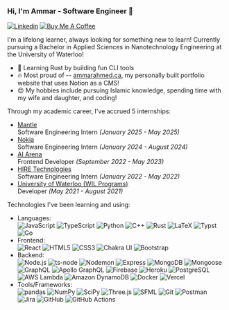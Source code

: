 ### Hi, I'm Ammar - Software Engineer 👋

[![Linkedin](https://img.shields.io/badge/-LinkedIn-blue?style=flat&logo=Linkedin&logoColor=white&link=https://www.linkedin.com/in/ammarahmed2203)](https://www.linkedin.com/in/ammarahmed2203)
[![Buy Me A Coffee](https://img.shields.io/badge/-Buy%20Me%20A%20Coffee-db4c4c?style=flat&logo=buy-me-a-coffee&logoColor=ffffff&link=https%3A%2F%2Fbuymeacoffee.com%2Fammar.ahmed
)](https://buymeacoffee.com/ammar.ahmed)

I'm a lifelong learner, always looking for something new to learn! Currently pursuing a Bachelor in Applied Sciences in Nanotechnology Engineering at the University of Waterloo!

- 🌱 Learning Rust by building fun CLI tools
- 🔥 Most proud of -- [ammarahmed.ca](https://ammarahmed.ca), my personally built portfolio website that uses Notion as a CMS!
- 😍 My hobbies include pursuing Islamic knowledge, spending time with my wife and daughter, and coding!

Through my academic career, I've accrued 5 internships:
+ [Mantle](https://withmantle.com) <br /> Software Engineering Intern *(January 2025 - May 2025)*
+ [Nokia](https://nokia.com) <br/> Software Engineering Intern *(January 2024 - August 2024)*
+ [AI Arena](https://docs.aiarena.io/) <br /> Frontend Developer *(September 2022 - May 2023)*
+ [HIRE Technologies](https://www.linkedin.com/company/hiretechnologies) <br /> Software Engineering Intern *(January 2022 - May 2022)*
+ [University of Waterloo (WIL Programs)](https://uwaterloo.ca/centre-for-work-integrated-learning/) <br /> Developer *(May 2021 - August 2021)*

Technologies I've been learning and using:
<!-- START -->
- Languages: <br />
	![JavaScript](https://img.shields.io/badge/JavaScript-F7DF1E?style=flat&logo=javascript&logoColor=000)
	![TypeScript](https://img.shields.io/badge/TypeScript-3178C6?style=flat&logo=typescript&logoColor=fff)
	![Python](https://img.shields.io/badge/Python-3776AB?style=flat&logo=python&logoColor=fff)
	![C++](https://img.shields.io/badge/C++-00599C?style=flat&logo=cplusplus&logoColor=fff)
	![Rust](https://img.shields.io/badge/Rust-000000?style=flat&logo=rust&logoColor=fff)
	![LaTeX](https://img.shields.io/badge/LaTeX-008080?style=flat&logo=latex&logoColor=fff)
	![Typst](https://img.shields.io/badge/Typst-239DAD?style=flat&logo=typst&logoColor=fff)
	![Go](https://img.shields.io/badge/Go-00ADD8?style=flat&logo=go&logoColor=fff)
- Frontend: <br />
	![React](https://img.shields.io/badge/React-61DAFB?style=flat&logo=react&logoColor=000)
	![HTML5](https://img.shields.io/badge/HTML5-E34F26?style=flat&logo=html5&logoColor=fff)
	![CSS3](https://img.shields.io/badge/CSS3-1572B6?style=flat&logo=css3&logoColor=fff)
	![Chakra UI](https://img.shields.io/badge/Chakra%20UI-319795?style=flat&logo=chakraui&logoColor=fff)
	![Bootstrap](https://img.shields.io/badge/Bootstrap-7952B3?style=flat&logo=bootstrap&logoColor=fff)
- Backend: <br />
	![Node.js](https://img.shields.io/badge/Node.js-5FA04E?style=flat&logo=nodedotjs&logoColor=fff)
	![ts-node](https://img.shields.io/badge/ts--node-3178C6?style=flat&logo=tsnode&logoColor=fff)
	![Nodemon](https://img.shields.io/badge/Nodemon-76D04B?style=flat&logo=nodemon&logoColor=000)
	![Express](https://img.shields.io/badge/Express-000000?style=flat&logo=express&logoColor=fff)
	![MongoDB](https://img.shields.io/badge/MongoDB-47A248?style=flat&logo=mongodb&logoColor=fff)
	![Mongoose](https://img.shields.io/badge/Mongoose-880000?style=flat&logo=mongoose&logoColor=fff)
	![GraphQL](https://img.shields.io/badge/GraphQL-E10098?style=flat&logo=graphql&logoColor=fff)
	![Apollo GraphQL](https://img.shields.io/badge/Apollo%20GraphQL-311C87?style=flat&logo=apollographql&logoColor=fff)
	![Firebase](https://img.shields.io/badge/Firebase-FFCA28?style=flat&logo=firebase&logoColor=000)
	![Heroku](https://img.shields.io/badge/Heroku-430098?style=flat&logo=heroku&logoColor=fff)
	![PostgreSQL](https://img.shields.io/badge/PostgreSQL-4169E1?style=flat&logo=postgresql&logoColor=fff)
	![AWS Lambda](https://img.shields.io/badge/AWS%20Lambda-FF9900?style=flat&logo=awslambda&logoColor=000)
	![Amazon DynamoDB](https://img.shields.io/badge/Amazon%20DynamoDB-4053D6?style=flat&logo=amazondynamodb&logoColor=fff)
	![Docker](https://img.shields.io/badge/Docker-2496ED?style=flat&logo=docker&logoColor=fff)
	![Vercel](https://img.shields.io/badge/Vercel-000000?style=flat&logo=vercel&logoColor=fff)
- Tools/Frameworks: <br />
	![pandas](https://img.shields.io/badge/pandas-150458?style=flat&logo=pandas&logoColor=fff)
	![NumPy](https://img.shields.io/badge/NumPy-013243?style=flat&logo=numpy&logoColor=fff)
	![SciPy](https://img.shields.io/badge/SciPy-8CAAE6?style=flat&logo=scipy&logoColor=000)
	![Three.js](https://img.shields.io/badge/Three.js-000000?style=flat&logo=threedotjs&logoColor=fff)
	![SFML](https://img.shields.io/badge/SFML-8CC445?style=flat&logo=sfml&logoColor=000)
	![Git](https://img.shields.io/badge/Git-F05032?style=flat&logo=git&logoColor=fff)
	![Postman](https://img.shields.io/badge/Postman-FF6C37?style=flat&logo=postman&logoColor=fff)
	![Jira](https://img.shields.io/badge/Jira-0052CC?style=flat&logo=jira&logoColor=fff)
	![GitHub](https://img.shields.io/badge/GitHub-181717?style=flat&logo=github&logoColor=fff)
	![GitHub Actions](https://img.shields.io/badge/GitHub%20Actions-2088FF?style=flat&logo=githubactions&logoColor=fff)
<!-- END -->

